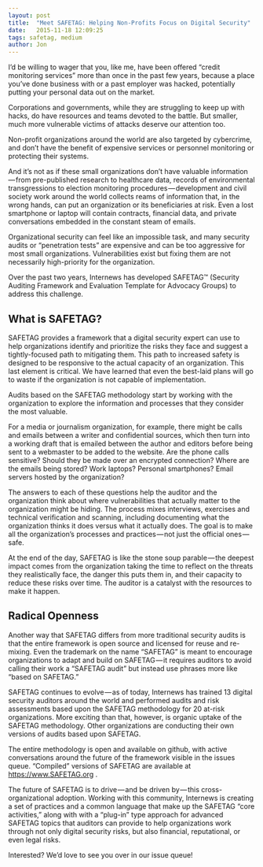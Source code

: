 ```yaml
---
layout: post
title:  "Meet SAFETAG: Helping Non-Profits Focus on Digital Security"
date:   2015-11-18 12:09:25
tags: safetag, medium
author: Jon
---
```


I’d be willing to wager that you, like me, have been offered “credit monitoring services” more than once in the past few years, because a place you’ve done business with or a past employer was hacked, potentially putting your personal data out on the market.

Corporations and governments, while they are struggling to keep up with hacks, do have resources and teams devoted to the battle. But smaller, much more vulnerable victims of attacks deserve our attention too.

Non-profit organizations around the world are also targeted by cybercrime, and don’t have the benefit of expensive services or personnel monitoring or protecting their systems.

And it’s not as if these small organizations don’t have valuable information — from pre-published research to healthcare data, records of environmental transgressions to election monitoring procedures — development and civil society work around the world collects reams of information that, in the wrong hands, can put an organization or its beneficiaries at risk. Even a lost smartphone or laptop will contain contracts, financial data, and private conversations embedded in the constant steam of emails.

Organizational security can feel like an impossible task, and many security audits or “penetration tests” are expensive and can be too aggressive for most small organizations. Vulnerabilities exist but fixing them are not necessarily high-priority for the organization.

Over the past two years, Internews has developed SAFETAG™ (Security Auditing Framework and Evaluation Template for Advocacy Groups) to address this challenge.

## What is SAFETAG?

SAFETAG provides a framework that a digital security expert can use to help organizations identify and prioritize the risks they face and suggest a tightly-focused path to mitigating them. This path to increased safety is designed to be responsive to the actual capacity of an organization. This last element is critical. We have learned that even the best-laid plans will go to waste if the organization is not capable of implementation.

Audits based on the SAFETAG methodology start by working with the organization to explore the information and processes that they consider the most valuable.

For a media or journalism organization, for example, there might be calls and emails between a writer and confidential sources, which then turn into a working draft that is emailed between the author and editors before being sent to a webmaster to be added to the website. Are the phone calls sensitive? Should they be made over an encrypted connection? Where are the emails being stored? Work laptops? Personal smartphones? Email servers hosted by the organization?

The answers to each of these questions help the auditor and the organization think about where vulnerabilities that actually matter to the organization might be hiding. The process mixes interviews, exercises and technical verification and scanning, including documenting what the organization thinks it does versus what it actually does. The goal is to make all the organization’s processes and practices — not just the official ones — safe.

At the end of the day, SAFETAG is like the stone soup parable — the deepest impact comes from the organization taking the time to reflect on the threats they realistically face, the danger this puts them in, and their capacity to reduce these risks over time. The auditor is a catalyst with the resources to make it happen.

## Radical Openness

Another way that SAFETAG differs from more traditional security audits is that the entire framework is open source and licensed for reuse and re-mixing. Even the trademark on the name “SAFETAG” is meant to encourage organizations to adapt and build on SAFETAG — it requires auditors to avoid calling their work a “SAFETAG audit” but instead use phrases more like “based on SAFETAG.”

SAFETAG continues to evolve — as of today, Internews has trained 13 digital security auditors around the world and performed audits and risk assessments based upon the SAFETAG methodology for 20 at-risk organizations. More exciting than that, however, is organic uptake of the SAFETAG methodology. Other organizations are conducting their own versions of audits based upon SAFETAG.

The entire methodology is open and available on github, with active conversations around the future of the framework visible in the issues queue. “Compiled” versions of SAFETAG are available at https://www.SAFETAG.org .

The future of SAFETAG is to drive — and be driven by — this cross-organizational adoption. Working with this community, Internews is creating a set of practices and a common language that make up the SAFETAG “core activities,” along with with a “plug-in” type approach for advanced SAFETAG topics that auditors can provide to help organizations work through not only digital security risks, but also financial, reputational, or even legal risks.

Interested? We’d love to see you over in our issue queue!
